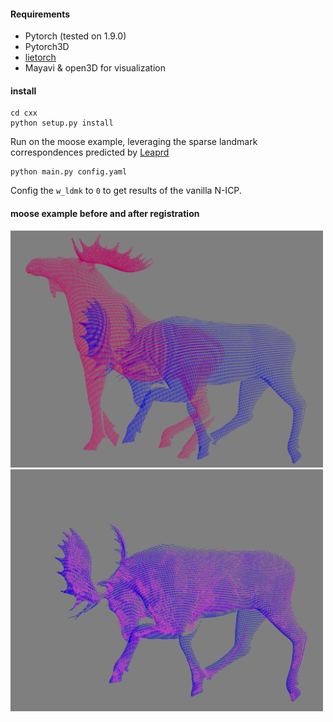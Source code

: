 
#### Requirements
- Pytorch (tested on 1.9.0)
- Pytorch3D
- [lietorch](https://github.com/princeton-vl/lietorch)
- Mayavi & open3D for visualization

#### install
```shell
cd cxx
python setup.py install
```

Run on the moose example, leveraging the sparse landmark correspondences predicted by [Leaprd](https://github.com/rabbityl/lepard)
```shell
python main.py config.yaml
```
Config the ```w_ldmk``` to ```0``` to get results of the vanilla N-ICP.


#### moose example before and after registration
<img src="img/before.png" alt="drawing" width="500"/>
<br> 
<img src="img/after.png" alt="drawing" width="500"/>


